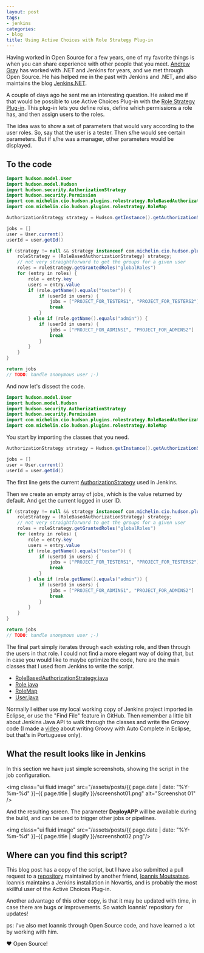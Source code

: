 ```yaml
---
layout: post
tags:
- jenkins
categories:
- blog
title: Using Active Choices with Role Strategy Plug-in
---
```


Having worked in Open Source for a few years, one of my favorite things is when you can
share experience with other people that you meet. [Andrew Gray](https://github.com/agray)
has worked with .NET and Jenkins for years, and we met through Open Source. He has helped me
in the past with Jenkins and .NET, and also maintains the blog
[Jenkins.NET](http://jenkinsheaven.blogspot.co.nz/).

A couple of days ago he sent me an interesting question. He asked me if that would be possible
to use Active Choices Plug-in with the [Role Strategy Plug-in](https://wiki.jenkins-ci.org/display/JENKINS/Role+Strategy+Plugin).
This plug-in lets you define roles, define which permissions a role has, and then assign users to the roles.

<!--more-->

The idea was to show a set of parameters that would vary according to the user roles. So, say that the user
is a tester. Then s/he would see certain parameters. But if s/he was a manager, other parameters would be
displayed.

## To the code

```java
import hudson.model.User
import hudson.model.Hudson
import hudson.security.AuthorizationStrategy
import hudson.security.Permission
import com.michelin.cio.hudson.plugins.rolestrategy.RoleBasedAuthorizationStrategy
import com.michelin.cio.hudson.plugins.rolestrategy.RoleMap

AuthorizationStrategy strategy = Hudson.getInstance().getAuthorizationStrategy();

jobs = []
user = User.current()
userId = user.getId()

if (strategy != null && strategy instanceof com.michelin.cio.hudson.plugins.rolestrategy.RoleBasedAuthorizationStrategy) {
    roleStrategy = (RoleBasedAuthorizationStrategy) strategy;
    // not very straightforward to get the groups for a given user
    roles = roleStrategy.getGrantedRoles("globalRoles")
    for (entry in roles) {
        role = entry.key
        users = entry.value
        if (role.getName().equals("tester")) {
            if (userId in users) {
                jobs = ["PROJECT_FOR_TESTERS1", "PROJECT_FOR_TESTERS2"]
                break
            }
        } else if (role.getName().equals("admin")) {
            if (userId in users) {
                jobs = ["PROJECT_FOR_ADMINS1", "PROJECT_FOR_ADMINS2"]
                break
            }
        }
    }
}

return jobs
// TODO: handle anonymous user ;-)
```

And now let's dissect the code.

```java
import hudson.model.User
import hudson.model.Hudson
import hudson.security.AuthorizationStrategy
import hudson.security.Permission
import com.michelin.cio.hudson.plugins.rolestrategy.RoleBasedAuthorizationStrategy
import com.michelin.cio.hudson.plugins.rolestrategy.RoleMap
```

You start by importing the classes that you need.

```java
AuthorizationStrategy strategy = Hudson.getInstance().getAuthorizationStrategy();

jobs = []
user = User.current()
userId = user.getId()
```

The first line gets the current [AuthorizationStrategy](https://github.com/jenkinsci/jenkins/blob/f6e431b80c4d162560419fa51633224a9724bb0d/core/src/main/java/hudson/security/AuthorizationStrategy.java)
used in Jenkins.

Then we create an empty array of jobs, which is the value returned by default. And get the current
logged in user ID.

```java
if (strategy != null && strategy instanceof com.michelin.cio.hudson.plugins.rolestrategy.RoleBasedAuthorizationStrategy) {
    roleStrategy = (RoleBasedAuthorizationStrategy) strategy;
    // not very straightforward to get the groups for a given user
    roles = roleStrategy.getGrantedRoles("globalRoles")
    for (entry in roles) {
        role = entry.key
        users = entry.value
        if (role.getName().equals("tester")) {
            if (userId in users) {
                jobs = ["PROJECT_FOR_TESTERS1", "PROJECT_FOR_TESTERS2"]
                break
            }
        } else if (role.getName().equals("admin")) {
            if (userId in users) {
                jobs = ["PROJECT_FOR_ADMINS1", "PROJECT_FOR_ADMINS2"]
                break
            }
        }
    }
}

return jobs
// TODO: handle anonymous user ;-)
```

The final part simply iterates through each existing role, and then through the
users in that role. I could not find a more elegant way of doing that, but in case
you would like to maybe optimize the code, here are the main classes that I
used from Jenkins to write the script.

* [RoleBasedAuthorizationStrategy.java](https://github.com/jenkinsci/role-strategy-plugin/blob/b6dca7904ce1c83b3afef0995ef5f42823171b0b/src/main/java/com/michelin/cio/hudson/plugins/rolestrategy/RoleBasedAuthorizationStrategy.java)
* [Role.java](https://github.com/jenkinsci/role-strategy-plugin/blob/master/src/main/java/com/michelin/cio/hudson/plugins/rolestrategy/Role.java)
* [RoleMap](https://github.com/jenkinsci/role-strategy-plugin/blob/b6dca7904ce1c83b3afef0995ef5f42823171b0b/src/main/java/com/michelin/cio/hudson/plugins/rolestrategy/RoleMap.java)
* [User.java](https://github.com/jenkinsci/jenkins/blob/f6e431b80c4d162560419fa51633224a9724bb0d/core/src/main/java/hudson/model/User.java)

Normally I either use my local working copy of Jenkins project imported in Eclipse, or use the
"Find File" feature in GitHub. Then remember a little bit about Jenkins Java API to walk
through the classes and write the Groovy code (I made a
[video](https://www.youtube.com/watch?v=jmPJvJGEFb4) about writing Groovy with Auto Complete in
Eclipse, but that's in Portuguese only).

## What the result looks like in Jenkins

In this section we have just simple screenshots, showing the script in the job configuration.

<img class="ui fluid image" src="/assets/posts/{{ page.date | date: "%Y-%m-%d" }}-{{ page.title | slugify }}/screenshot01.png" alt="Screenshot 01" />

And the resulting screen. The parameter **DeployAPP** will be available during the build,
and can be used to trigger other jobs or pipelines.

<img class="ui fluid image" src="/assets/posts/{{ page.date | date: "%Y-%m-%d" }}-{{ page.title | slugify }}/screenshot02.png"/>


## Where can you find this script?

This blog post has a copy of the script, but I have also submitted
a pull request to a [repository](https://github.com/imoutsatsos/jenkins-scriptlets)
maintained by another friend, [Ioannis Moutsatsos](https://github.com/imoutsatsos). Ioannis
maintains a Jenkins installation in Novartis, and is probably the most skillful user
of the Active Choices Plug-in.

Another advantage of this other copy, is that it may be updated with time, in case there are
bugs or improvements. So watch Ioannis' repository for updates!

ps: I've also met Ioannis through Open Source code, and have learned a lot by working with him. 

♥ Open Source!
